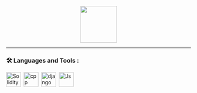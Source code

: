 

<div id="header" align="center">
  <img src="https://media1.giphy.com/media/HwBlFQZFcAoUcPHZdX/giphy.gif" width="100"/>
</div>


---

### :hammer_and_wrench: Languages and Tools :
<div>
  <img src="https://docs.soliditylang.org/en/v0.8.20/_images/logo.svg" title="Solidity" alt="Solidity" width="40" height="40"/>&nbsp;
  <img src="https://en.m.wikipedia.org/wiki/File:ISO_C%2B%2B_Logo.svg" title="cpp" alt="cpp" width="40" height="40"/>&nbsp;
  <img src="https://seeklogo.com/vector-logo/273036/django" title="django framework" alt="django" width="40" height="40"/>&nbsp;
  <img src="https://ru.m.wikipedia.org/wiki/%D0%A4%D0%B0%D0%B9%D0%BB:Unofficial_JavaScript_logo_2.svg" title="Js" alt="Js" width="40" height="40"/>&nbsp;
</div>
